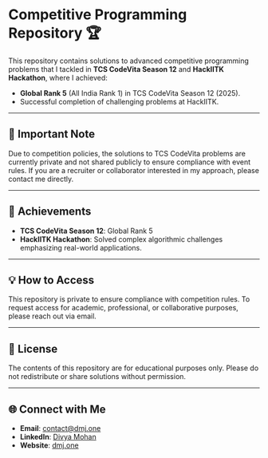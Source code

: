 # Competitive Programming Repository 🏆

This repository contains solutions to advanced competitive programming problems that I tackled in **TCS CodeVita Season 12** and **HackIITK Hackathon**, where I achieved:

- **Global Rank 5** (All India Rank 1) in TCS CodeVita Season 12 (2025).
- Successful completion of challenging problems at HackIITK.

---

## 🚨 Important Note

Due to competition policies, the solutions to TCS CodeVita problems are currently private and not shared publicly to ensure compliance with event rules. If you are a recruiter or collaborator interested in my approach, please contact me directly.

---

## 🌟 Achievements

- **TCS CodeVita Season 12**: Global Rank 5  
- **HackIITK Hackathon**: Solved complex algorithmic challenges emphasizing real-world applications.

---

## 💡 How to Access

This repository is private to ensure compliance with competition rules. To request access for academic, professional, or collaborative purposes, please reach out via email.

---

## 📜 License

The contents of this repository are for educational purposes only. Please do not redistribute or share solutions without permission.

---

## 🌐 Connect with Me

- **Email**: [contact@dmj.one](mailto:contact@dmj.one)  
- **LinkedIn**: [Divya Mohan](https://linkedin.com/in/divyamohan1993)  
- **Website**: [dmj.one](https://dmj.one)
